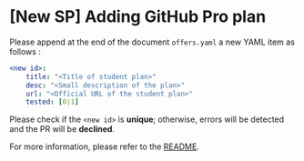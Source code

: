 # [New SP] Adding GitHub Pro plan


Please append at the end of the document `offers.yaml` a new YAML item as follows :

```yaml
<new id>:
    title: "<Title of student plan>"
    desc: "<Small description of the plan>"
    url: "<Official URL of the student plan>"
    tested: [0|1]
```

Please check if the `<new id>` is **unique**; otherwise, errors will be detected and the PR will be **declined**.

For more information, please refer to the [README](../README.md).